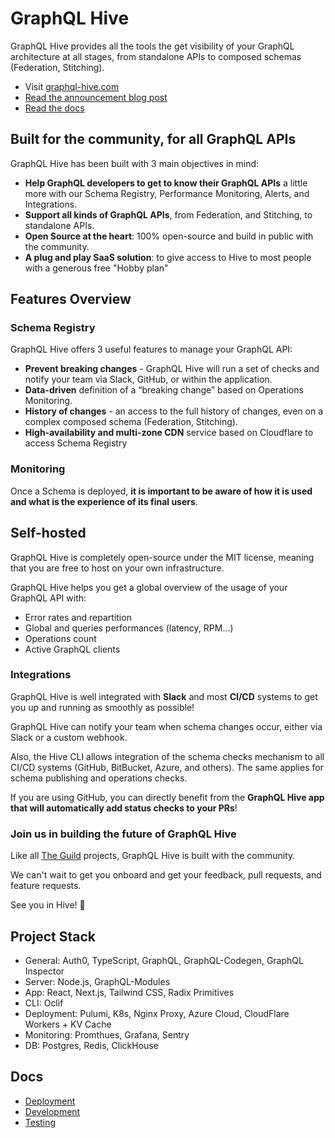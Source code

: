 # GraphQL Hive

GraphQL Hive provides all the tools the get visibility of your GraphQL architecture at all stages, from standalone APIs to composed schemas (Federation, Stitching).

- Visit [graphql-hive.com](https://graphql-hive.com)
- [Read the announcement blog post](https://www.the-guild.dev/blog/announcing-graphql-hive-public)
- [Read the docs](https://docs.graphql-hive.com)

## Built for the community, for all GraphQL APIs

GraphQL Hive has been built with 3 main objectives in mind:

- **Help GraphQL developers to get to know their GraphQL APIs** a little more with our Schema Registry, Performance Monitoring, Alerts, and Integrations.
- **Support all kinds of GraphQL APIs**, from Federation, and Stitching, to standalone APIs.
- **Open Source at the heart**: 100% open-source and build in public with the community.
- **A plug and play SaaS solution**: to give access to Hive to most people with a generous free "Hobby plan"

## Features Overview

### Schema Registry

GraphQL Hive offers 3 useful features to manage your GraphQL API:

- **Prevent breaking changes** - GraphQL Hive will run a set of checks and notify your team via Slack, GitHub, or within the application.
- **Data-driven** definition of a “breaking change” based on Operations Monitoring.
- **History of changes** - an access to the full history of changes, even on a complex composed schema (Federation, Stitching).
- **High-availability and multi-zone CDN** service based on Cloudflare to access Schema Registry

### Monitoring

Once a Schema is deployed, **it is important to be aware of how it is used and what is the experience of its final users**.

## Self-hosted

GraphQL Hive is completely open-source under the MIT license, meaning that you are free to host on your own infrastructure.

GraphQL Hive helps you get a global overview of the usage of your GraphQL API with:

- Error rates and repartition
- Global and queries performances (latency, RPM…)
- Operations count
- Active GraphQL clients

### Integrations

GraphQL Hive is well integrated with **Slack** and most **CI/CD** systems to get you up and running as smoothly as possible!

GraphQL Hive can notify your team when schema changes occur, either via Slack or a custom webhook.

Also, the Hive CLI allows integration of the schema checks mechanism to all CI/CD systems (GitHub, BitBucket, Azure, and others). The same applies for schema publishing and operations checks.

If you are using GitHub, you can directly benefit from the **GraphQL Hive app that will automatically add status checks to your PRs**!

### Join us in building the future of GraphQL Hive

Like all [The Guild](https://the-guild.dev) projects, GraphQL Hive is built with the community.

We can't wait to get you onboard and get your feedback, pull requests, and feature requests.

See you in Hive! 🐝

## Project Stack

- General: Auth0, TypeScript, GraphQL, GraphQL-Codegen, GraphQL Inspector
- Server: Node.js, GraphQL-Modules
- App: React, Next.js, Tailwind CSS, Radix Primitives
- CLI: Oclif
- Deployment: Pulumi, K8s, Nginx Proxy, Azure Cloud, CloudFlare Workers + KV Cache
- Monitoring: Promthues, Grafana, Sentry
- DB: Postgres, Redis, ClickHouse

## Docs

- [Deployment](./docs/DEPLOYMENT.md)
- [Development](./docs/DEVELOPMENT.md)
- [Testing](./docs/TESTING.md)
